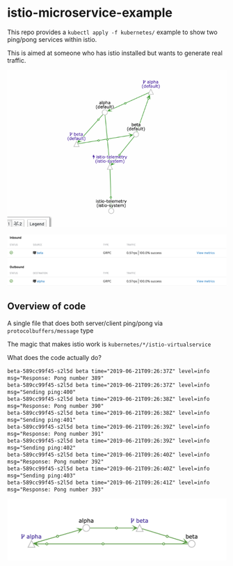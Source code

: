 # istio-microservice-example

This repo provides a `kubectl apply -f kubernetes/` example to show two ping/pong
services within istio.

This is aimed at someone who has istio installed but wants to generate real traffic.

![flow](res/flow.gif)

![1](res/1.png)

## Overview of code

A single file that does both server/client ping/pong via `protocolbuffers/message` type

The magic that makes istio work is `kubernetes/*/istio-virtualservice`

What does the code actually do? 
```
beta-589cc99f45-s2l5d beta time="2019-06-21T09:26:37Z" level=info msg="Response: Pong number 389"
beta-589cc99f45-s2l5d beta time="2019-06-21T09:26:37Z" level=info msg="Sending ping:400"
beta-589cc99f45-s2l5d beta time="2019-06-21T09:26:38Z" level=info msg="Response: Pong number 390"
beta-589cc99f45-s2l5d beta time="2019-06-21T09:26:38Z" level=info msg="Sending ping:401"
beta-589cc99f45-s2l5d beta time="2019-06-21T09:26:39Z" level=info msg="Response: Pong number 391"
beta-589cc99f45-s2l5d beta time="2019-06-21T09:26:39Z" level=info msg="Sending ping:402"
beta-589cc99f45-s2l5d beta time="2019-06-21T09:26:40Z" level=info msg="Response: Pong number 392"
beta-589cc99f45-s2l5d beta time="2019-06-21T09:26:40Z" level=info msg="Sending ping:403"
beta-589cc99f45-s2l5d beta time="2019-06-21T09:26:41Z" level=info msg="Response: Pong number 393"
```
![2](res/2.png)